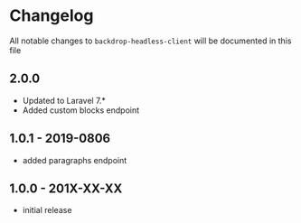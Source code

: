 # Changelog

All notable changes to `backdrop-headless-client` will be documented in this file

## 2.0.0
- Updated to Laravel 7.*
- Added custom blocks endpoint

## 1.0.1 - 2019-0806

- added paragraphs endpoint

## 1.0.0 - 201X-XX-XX

- initial release
